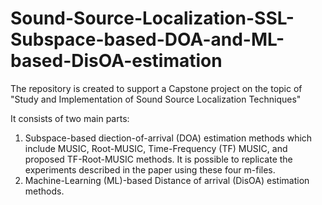 # Sound-Source-Localization-SSL-Subspace-based-DOA-and-ML-based-DisOA-estimation
The repository is created to support a Capstone project on the topic of "Study and Implementation of Sound Source Localization Techniques"

It consists of two main parts: 
1) Subspace-based diection-of-arrival (DOA) estimation methods which include MUSIC, Root-MUSIC, Time-Frequency (TF) MUSIC, and proposed TF-Root-MUSIC methods. It is possible to replicate the experiments described in the paper using these four m-files.
2) Machine-Learning (ML)-based Distance of arrival (DisOA) estimation methods.
